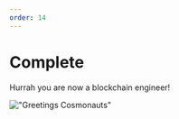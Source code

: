 ```yaml
---
order: 14
---
```


# Complete

Hurrah you are now a blockchain engineer!

!["Greetings Cosmonauts"](../space.png)
